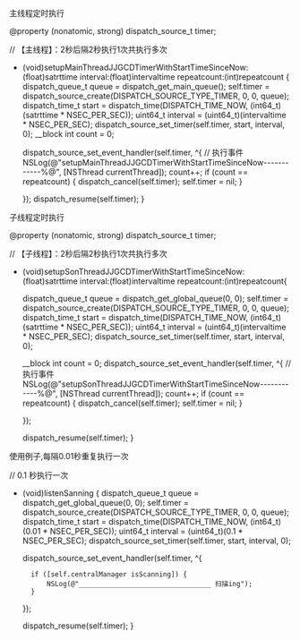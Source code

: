 主线程定时执行

@property (nonatomic, strong) dispatch_source_t timer; 

// 【主线程】：2秒后隔2秒执行1次共执行多次 
- (void)setupMainThreadJJGCDTimerWithStartTimeSinceNow:(float)satrttime interval:(float)intervaltime repeatcount:(int)repeatcount 
{ 
    dispatch_queue_t queue = dispatch_get_main_queue(); 
    self.timer = dispatch_source_create(DISPATCH_SOURCE_TYPE_TIMER, 0, 0, queue); 
    dispatch_time_t start = dispatch_time(DISPATCH_TIME_NOW, (int64_t)(satrttime * NSEC_PER_SEC)); 
    uint64_t interval = (uint64_t)(intervaltime * NSEC_PER_SEC); 
    dispatch_source_set_timer(self.timer, start, interval, 0); 
    __block int count = 0; 

    dispatch_source_set_event_handler(self.timer, ^{ 
        // 执行事件 
        NSLog(@"setupMainThreadJJGCDTimerWithStartTimeSinceNow------------%@", [NSThread currentThread]); 
        count++; 
        if (count == repeatcount) { 
            dispatch_cancel(self.timer); 
            self.timer = nil; 
        } 

    }); 
    dispatch_resume(self.timer); 
} 

 


子线程定时执行

@property (nonatomic, strong) dispatch_source_t timer; 

// 【子线程】：2秒后隔2秒执行1次共执行多次 
- (void)setupSonThreadJJGCDTimerWithStartTimeSinceNow:(float)satrttime interval:(float)intervaltime repeatcount:(int)repeatcount{ 

    dispatch_queue_t queue = dispatch_get_global_queue(0, 0); 
    self.timer = dispatch_source_create(DISPATCH_SOURCE_TYPE_TIMER, 0, 0, queue); 
    dispatch_time_t start = dispatch_time(DISPATCH_TIME_NOW, (int64_t)(satrttime * NSEC_PER_SEC)); 
    uint64_t interval = (uint64_t)(intervaltime * NSEC_PER_SEC); 
    dispatch_source_set_timer(self.timer, start, interval, 0); 

    __block int count = 0; 
    dispatch_source_set_event_handler(self.timer, ^{ 
        // 执行事件 
        NSLog(@"setupSonThreadJJGCDTimerWithStartTimeSinceNow------------%@", [NSThread currentThread]); 
        count++; 
        if (count == repeatcount) { 
            dispatch_cancel(self.timer); 
            self.timer = nil; 
        } 

    }); 

    dispatch_resume(self.timer); 
} 


 

使用例子,每隔0.01秒重复执行一次

// 0.1 秒执行一次 
- (void)listenSanning 
{ 
    dispatch_queue_t queue = dispatch_get_global_queue(0, 0); 
    self.timer = dispatch_source_create(DISPATCH_SOURCE_TYPE_TIMER, 0, 0, queue); 
    dispatch_time_t start = dispatch_time(DISPATCH_TIME_NOW, (int64_t)(0.01 * NSEC_PER_SEC)); 
    uint64_t interval = (uint64_t)(0.1 * NSEC_PER_SEC); 
    dispatch_source_set_timer(self.timer, start, interval, 0); 
     
    dispatch_source_set_event_handler(self.timer, ^{ 
         
        if ([self.centralManager isScanning]) { 
            NSLog(@"_________________________________ 扫描ing"); 
        } 
    }); 
     
    dispatch_resume(self.timer); 
} 